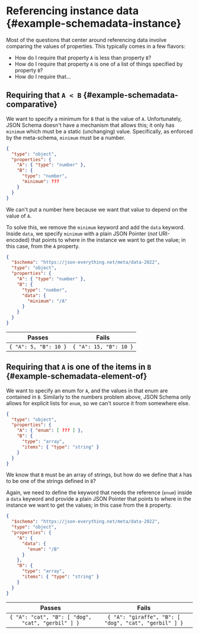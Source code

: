 # Referencing instance data {#example-schemadata-instance}

Most of the questions that center around referencing data involve comparing the values of properties.  This typically comes in a few flavors:

- How do I require that property `A` is less than property `B`?
- How do I require that property `A` is one of a list of things specified by property `B`?
- How do I require that...

## Requiring that `A < B` {#example-schemadata-comparative}

We want to specify a minimum for `B` that is the value of `A`.  Unfortunately, JSON Schema doesn't have a mechanism that allows this; it only has `minimum` which must be a static (unchanging) value.  Specifically, as enforced by the meta-schema, `minimum` must be a number.

```json
{
  "type": "object",
  "properties": {
    "A": { "type": "number" },
    "B": {
      "type": "number",
      "minimum": ???
    }
  }
}
```

We can't put a number here because we want that value to depend on the value of `A`.

To solve this, we remove the `minimum` keyword and add the `data` keyword.  Inside `data`, we specify `minimum` with a plain JSON Pointer (_not_ URI-encoded) that points to where in the instance we want to get the value; in this case, from the `A` property.

```json
{
  "$schema": "https://json-everything.net/meta/data-2022",
  "type": "object",
  "properties": {
    "A": { "type": "number" },
    "B": {
      "type": "number",
      "data": {
        "minimum": "/A"
      }
    }
  }
}
```

| Passes | Fails |
| :-: | :-: |
| `{ "A": 5, "B": 10 }` | `{ "A": 15, "B": 10 }` |

## Requiring that `A` is one of the items in `B` {#example-schemadata-element-of}

We want to specify an enum for `A`, and the values in that enum are contained in `B`.  Similarly to the numbers problem above, JSON Schema only allows for explicit lists for `enum`, so we can't source it from somewhere else.

```json
{
  "type": "object",
  "properties": {
    "A": { "enum": [ ??? ] },
    "B": {
      "type": "array",
      "items": { "type": "string" }
    }
  }
}
```

We know that `B` must be an array of strings, but how do we define that `A` has to be one of the strings defined in `B`?

Again, we need to define the keyword that needs the reference (`enum`) inside a `data` keyword and provide a plain JSON Pointer that points to where in the instance we want to get the values; in this case from the `B` property.

```json
{
  "$schema": "https://json-everything.net/meta/data-2022",
  "type": "object",
  "properties": {
    "A": {
      "data": {
        "enum": "/B"
      }
    },
    "B": {
      "type": "array",
      "items": { "type": "string" }
    }
  }
}
```

| Passes | Fails |
| :-: | :-: |
| `{ "A": "cat", "B": [ "dog", "cat", "gerbil" ] }` | `{ "A": "giraffe", "B": [ "dog", "cat", "gerbil" ] }` |